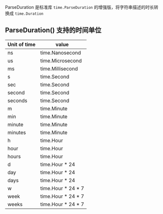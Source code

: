 
ParseDuration 是标准库 `time.ParseDuration` 的增强版，将字符串描述的时长转换成 `time.Duration`

## ParseDuration() 支持的时间单位

| Unit of time | value |
| --- | --- |
| ns | time.Nanosecond |
| us | time.Microsecond |
| ms | time.Millisecond |
| s | time.Second |
| sec | time.Second |
| second | time.Second |
| seconds | time.Second |
| m | time.Minute |
| min | time.Minute |
| minute | time.Minute |
| minutes | time.Minute |
| h | time.Hour |
| hour | time.Hour |
| hours | time.Hour |
| d | time.Hour * 24 |
| day | time.Hour * 24 |
| days | time.Hour * 24 |
| w | time.Hour * 24 * 7 |
| week | time.Hour * 24 * 7 |
| weeks | time.Hour * 24 * 7 |

